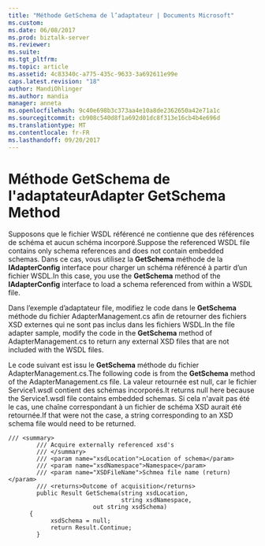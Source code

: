 ```yaml
---
title: "Méthode GetSchema de l’adaptateur | Documents Microsoft"
ms.custom: 
ms.date: 06/08/2017
ms.prod: biztalk-server
ms.reviewer: 
ms.suite: 
ms.tgt_pltfrm: 
ms.topic: article
ms.assetid: 4c83340c-a775-435c-9633-3a692611e99e
caps.latest.revision: "18"
author: MandiOhlinger
ms.author: mandia
manager: anneta
ms.openlocfilehash: 9c40e698b3c373aa4e10a8de2362650a42e71a1c
ms.sourcegitcommit: cb908c540d8f1a692d01dc8f313e16cb4b4e696d
ms.translationtype: MT
ms.contentlocale: fr-FR
ms.lasthandoff: 09/20/2017
---
```

# <a name="adapter-getschema-method"></a><span data-ttu-id="d41ba-102">Méthode GetSchema de l'adaptateur</span><span class="sxs-lookup"><span data-stu-id="d41ba-102">Adapter GetSchema Method</span></span>
<span data-ttu-id="d41ba-103">Supposons que le fichier WSDL référencé ne contienne que des références de schéma et aucun schéma incorporé.</span><span class="sxs-lookup"><span data-stu-id="d41ba-103">Suppose the referenced WSDL file contains only schema references and does not contain embedded schemas.</span></span> <span data-ttu-id="d41ba-104">Dans ce cas, vous utilisez la **GetSchema** méthode de la **IAdapterConfig** interface pour charger un schéma référencé à partir d’un fichier WSDL.</span><span class="sxs-lookup"><span data-stu-id="d41ba-104">In this case, you use the **GetSchema** method of the **IAdapterConfig** interface to load a schema referenced from within a WSDL file.</span></span>  
  
 <span data-ttu-id="d41ba-105">Dans l’exemple d’adaptateur file, modifiez le code dans le **GetSchema** méthode du fichier AdapterManagement.cs afin de retourner des fichiers XSD externes qui ne sont pas inclus dans les fichiers WSDL.</span><span class="sxs-lookup"><span data-stu-id="d41ba-105">In the file adapter sample, modify the code in the **GetSchema** method of AdapterManagement.cs to return any external XSD files that are not included with the WSDL files.</span></span>  
  
 <span data-ttu-id="d41ba-106">Le code suivant est issu le **GetSchema** méthode du fichier AdapterManagement.cs.</span><span class="sxs-lookup"><span data-stu-id="d41ba-106">The following code is from the **GetSchema** method of the AdapterManagement.cs file.</span></span> <span data-ttu-id="d41ba-107">La valeur retournée est null, car le fichier Service1.wsdl contient des schémas incorporés.</span><span class="sxs-lookup"><span data-stu-id="d41ba-107">It returns null here because the Service1.wsdl file contains embedded schemas.</span></span> <span data-ttu-id="d41ba-108">Si cela n'avait pas été le cas, une chaîne correspondant à un fichier de schéma XSD aurait été retournée.</span><span class="sxs-lookup"><span data-stu-id="d41ba-108">If that were not the case, a string corresponding to an XSD schema file would need to be returned.</span></span>  
  
```  
/// <summary>  
        /// Acquire externally referenced xsd's  
        /// </summary>  
        /// <param name="xsdLocation">Location of schema</param>  
        /// <param name="xsdNamespace">Namespace</param>  
        /// <param name="XSDFileName">Schmea file name (return)</param>  
        /// <returns>Outcome of acquisition</returns>  
        public Result GetSchema(string xsdLocation,  
                                string xsdNamespace,  
                        out string xsdSchema)   
      {  
            xsdSchema = null;  
            return Result.Continue;  
        }  
```